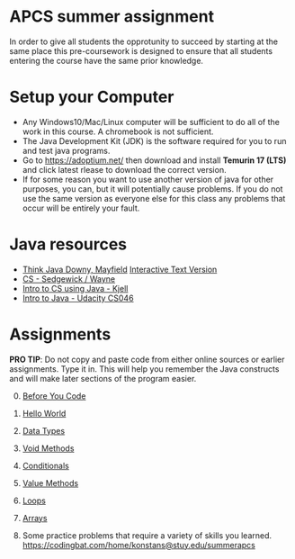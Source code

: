 # APCS summer assignment
In order to give all students the opprotunity to succeed by starting at the same place this pre-coursework is designed to ensure that all students entering the course have the same prior knowledge.

# Setup your Computer
* Any Windows10/Mac/Linux computer will be sufficient to do all of the work in this course. A chromebook is not sufficient.
* The Java Development Kit (JDK) is the software required for you to run and test java programs.
* Go to https://adoptium.net/ then download and install **Temurin 17 (LTS)** and click latest rlease to download the correct version.
* If for some reason you want to use another version of java for other purposes, you can, but it will potentially cause problems. If you do not use the same version as everyone else for this class any problems that occur will be entirely your fault.

# Java resources
* [Think Java Downy, Mayfield](http://greenteapress.com/thinkjava6/html/index.html)
 [Interactive Text Version](https://books.trinket.io/thinkjava/)
* [CS - Sedgewick / Wayne](https://introcs.cs.princeton.edu/java/)
* [Intro to CS using Java - Kjell](https://chortle.ccsu.edu/Java5/index.html#03)
* [Intro to Java - Udacity CS046](https://horstmann.com/sjsu/cs046/)

# Assignments
**PRO TIP**: Do not copy and paste code from either online sources or earlier assignments. Type it in. This will help you remember the Java constructs and will make later sections of the program easier.

0. [Before You Code](https://github.com/konstantinnovation/SummerAssignmentAPCS/blob/main/00-BeforeYouCode.md)

1. [Hello World](https://github.com/konstantinnovation/SummerAssignmentAPCS/blob/main/01-HelloWorld.md)

2. [Data Types](https://github.com/konstantinnovation/SummerAssignmentAPCS/blob/main/02-DataTypes.md)

3. [Void Methods](https://github.com/konstantinnovation/SummerAssignmentAPCS/blob/main/03-VoidMethods.md)

4. [Conditionals](https://github.com/konstantinnovation/SummerAssignmentAPCS/blob/main/04-Conditionals.md)

5. [Value Methods](https://github.com/konstantinnovation/SummerAssignmentAPCS/blob/main/05-ValueMethods.md)

6. [Loops](https://github.com/konstantinnovation/SummerAssignmentAPCS/blob/main/06-Loops.md)

7. [Arrays](https://github.com/konstantinnovation/SummerAssignmentAPCS/blob/main/07-Arrays.md)

8. Some practice problems that require a variety of skills you learned. https://codingbat.com/home/konstans@stuy.edu/summerapcs
